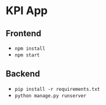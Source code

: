 # KPI App

## Frontend

- `npm install`
- `npm start`

## Backend

- `pip install -r requirements.txt`
- `python manage.py runserver`
